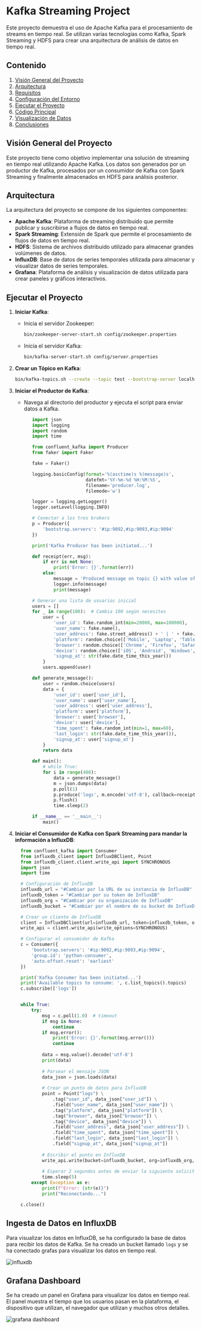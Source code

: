 # Kafka Streaming Project

Este proyecto demuestra el uso de Apache Kafka para el procesamiento de streams en tiempo real. Se utilizan varias tecnologías como Kafka, Spark Streaming y HDFS para crear una arquitectura de análisis de datos en tiempo real.

## Contenido

1. [Visión General del Proyecto](#visión-general-del-proyecto)
2. [Arquitectura](#arquitectura)
3. [Requisitos](#requisitos)
4. [Configuración del Entorno](#configuración-del-entorno)
5. [Ejecutar el Proyecto](#ejecutar-el-proyecto)
6. [Código Principal](#código-principal)
7. [Visualización de Datos](#visualización-de-datos)
8. [Conclusiones](#conclusiones)

## Visión General del Proyecto

Este proyecto tiene como objetivo implementar una solución de streaming en tiempo real utilizando Apache Kafka. Los datos son generados por un productor de Kafka, procesados por un consumidor de Kafka con Spark Streaming y finalmente almacenados en HDFS para análisis posterior.

## Arquitectura

La arquitectura del proyecto se compone de los siguientes componentes:

- **Apache Kafka**: Plataforma de streaming distribuido que permite publicar y suscribirse a flujos de datos en tiempo real.
- **Spark Streaming**: Extensión de Spark que permite el procesamiento de flujos de datos en tiempo real.
- **HDFS**: Sistema de archivos distribuido utilizado para almacenar grandes volúmenes de datos.
- **InfluxDB**: Base de datos de series temporales utilizada para almacenar y visualizar datos de series temporales.
- **Grafana**: Plataforma de análisis y visualización de datos utilizada para crear paneles y gráficos interactivos.

## Ejecutar el Proyecto

1. **Iniciar Kafka**:
   - Inicia el servidor Zookeeper:
     ```sh
     bin/zookeeper-server-start.sh config/zookeeper.properties
     ```
   - Inicia el servidor Kafka:
     ```sh
     bin/kafka-server-start.sh config/server.properties
     ```

2. **Crear un Tópico en Kafka**:
   ```sh
   bin/kafka-topics.sh --create --topic test --bootstrap-server localhost:9092 --partitions 1 --replication-factor 1

3. **Iniciar el Productor de Kafka**:
   - Navega al directorio del productor y ejecuta el script para enviar datos a Kafka.
     ```python
        import json
        import logging
        import random
        import time

        from confluent_kafka import Producer
        from faker import Faker

        fake = Faker()

        logging.basicConfig(format='%(asctime)s %(message)s',
                            datefmt='%Y-%m-%d %H:%M:%S',
                            filename='producer.log',
                            filemode='w')

        logger = logging.getLogger()
        logger.setLevel(logging.INFO)

        # Conectar a los tres brokers
        p = Producer({
            'bootstrap.servers': '#ip:9092,#ip:9093,#ip:9094'
        })

        print('Kafka Producer has been initiated...')

        def receipt(err, msg):
            if err is not None:
                print('Error: {}'.format(err))
            else:
                message = 'Produced message on topic {} with value of {}\n'.format(msg.topic(), msg.value().decode('utf-8'))
                logger.info(message)
                print(message)

        # Generar una lista de usuarios inicial
        users = []
        for _ in range(100):  # Cambia 100 según necesites
            user = {
                'user_id': fake.random_int(min=20000, max=100000),
                'user_name': fake.name(),
                'user_address': fake.street_address() + ' | ' + fake.city() + ' | ' + fake.country_code(),
                'platform': random.choice(['Mobile', 'Laptop', 'Tablet']),
                'browser': random.choice(['Chrome', 'Firefox', 'Safari', 'Edge', 'Opera']),
                'device': random.choice(['iOS', 'Android', 'Windows', 'Linux', 'MacOS']),
                'signup_at': str(fake.date_time_this_year())
            }
            users.append(user)

        def generate_message():
            user = random.choice(users)
            data = {
                'user_id': user['user_id'],
                'user_name': user['user_name'],
                'user_address': user['user_address'],
                'platform': user['platform'],
                'browser': user['browser'],
                'device': user['device'],
                'time_spent': fake.random_int(min=1, max=60),
                'last_login': str(fake.date_time_this_year()),
                'signup_at': user['signup_at']
            }
            return data

        def main():
            # while True:
            for i in range(400):
                data = generate_message()
                m = json.dumps(data)
                p.poll(1)
                p.produce('logs', m.encode('utf-8'), callback=receipt)
                p.flush()
                time.sleep(2)

        if __name__ == '__main__':
            main()

4. **Iniciar el Consumidor de Kafka con Spark Streaming para mandar la información a InfluxDB**:
      ```python
        from confluent_kafka import Consumer
        from influxdb_client import InfluxDBClient, Point
        from influxdb_client.client.write_api import SYNCHRONOUS
        import json
        import time

        # Configuración de InfluxDB
        influxdb_url = "#Cambiar por la URL de su instancia de InfluxDB"
        influxdb_token = "#Cambiar por su token de InfluxDB"
        influxdb_org = "#Cambiar por su organización de InfluxDB"
        influxdb_bucket = "#Cambiar por el nombre de su bucket de InfluxDB"

        # Crear un cliente de InfluxDB
        client = InfluxDBClient(url=influxdb_url, token=influxdb_token, org=influxdb_org)
        write_api = client.write_api(write_options=SYNCHRONOUS)

        # Configurar el consumidor de Kafka
        c = Consumer({
            'bootstrap.servers': '#ip:9092,#ip:9093,#ip:9094',
            'group.id': 'python-consumer',
            'auto.offset.reset': 'earliest'
        })

        print('Kafka Consumer has been initiated...')
        print('Available topics to consume: ', c.list_topics().topics)
        c.subscribe(['logs'])


        while True:
            try:
                msg = c.poll(1.0)  # timeout
                if msg is None:
                    continue
                if msg.error():
                    print('Error: {}'.format(msg.error()))
                    continue
                
                data = msg.value().decode('utf-8')
                print(data)
                
                # Parsear el mensaje JSON
                data_json = json.loads(data)
                
                # Crear un punto de datos para InfluxDB
                point = Point("logs") \
                    .tag("user_id", data_json["user_id"]) \
                    .field("user_name", data_json["user_name"]) \
                    .tag("platform", data_json["platform"]) \
                    .tag("browser", data_json["browser"]) \
                    .tag("device", data_json["device"]) \
                    .field("user_address", data_json["user_address"]) \
                    .field("time_spent", data_json["time_spent"]) \
                    .field("last_login", data_json["last_login"]) \
                    .field("signup_at", data_json["signup_at"])
                
                # Escribir el punto en InfluxDB
                write_api.write(bucket=influxdb_bucket, org=influxdb_org, record=point)
                
                # Esperar 2 segundos antes de enviar la siguiente solicitud
                time.sleep(5)
            except Exception as e:
                print(f"Error: {str(e)}")
                print("Reconectando...")

        c.close()

## Ingesta de Datos en InfluxDB

Para visualizar los datos en InfluxDB, se ha configurado la base de datos para recibir los datos de Kafka. Se ha creado un bucket llamado `logs` y se ha conectado grafas para visualizar los datos en tiempo real.

![influxdb](https://github.com/jz1k/Kafka-Streaming/blob/main/capturas/influx.jpg?raw=true)

## Grafana Dashboard

Se ha creado un panel en Grafana para visualizar los datos en tiempo real. El panel muestra el tiempo que los usuarios pasan en la plataforma, el dispositivo que utilizan, el navegador que utilizan y muchos otros detalles.

![grafana dashboard](https://github.com/jz1k/Kafka-Streaming/blob/main/capturas/grafana.jpg?raw=true)
